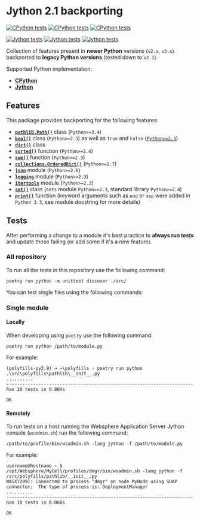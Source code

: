 # Jython 2.1 backporting

[![CPython tests](https://github.com/LukeSavefrogs/jython21-backport/actions/workflows/run-python-tests-lin.yml/badge.svg)](https://github.com/LukeSavefrogs/jython21-backport/actions/workflows/run-python-tests-lin.yml)
[![CPython tests](https://github.com/LukeSavefrogs/jython21-backport/actions/workflows/run-python-tests-mac.yml/badge.svg)](https://github.com/LukeSavefrogs/jython21-backport/actions/workflows/run-python-tests-mac.yml)
[![CPython tests](https://github.com/LukeSavefrogs/jython21-backport/actions/workflows/run-python-tests-win.yml/badge.svg)](https://github.com/LukeSavefrogs/jython21-backport/actions/workflows/run-python-tests-win.yml)

[![Jython tests](https://github.com/LukeSavefrogs/jython21-backport/actions/workflows/run-jython-tests-lin.yml/badge.svg)](https://github.com/LukeSavefrogs/jython21-backport/actions/workflows/run-jython-tests-lin.yml)
[![Jython tests](https://github.com/LukeSavefrogs/jython21-backport/actions/workflows/run-jython-tests-mac.yml/badge.svg)](https://github.com/LukeSavefrogs/jython21-backport/actions/workflows/run-jython-tests-mac.yml)
[![Jython tests](https://github.com/LukeSavefrogs/jython21-backport/actions/workflows/run-jython-tests-win.yml/badge.svg)](https://github.com/LukeSavefrogs/jython21-backport/actions/workflows/run-jython-tests-win.yml)

Collection of features present in **newer Python** versions (`v2.x`, `v3.x`) backported to **legacy Python versions** (tested down to `v2.1`).

Supported Python implementation:

- [**CPython**](https://www.python.org/)
- [**Jython**](https://www.jython.org/)

## Features

This package provides backporting for the following features:

- [**`pathlib.Path()`**](src/polyfills/pathlib/) class (`Python>=3.4`)
- [**`bool()`**](src/polyfills/stdlib/future_types/) class (`Python>=2.3`) as well as `True` and `False` ([`Python>=2.3`](https://giedrius.blog/2018/01/04/what-is-actually-true-and-false-in-python/))
- [**`dict()`**](src/polyfills/stdlib/future_types/) class
- [**`sorted()`**](src/polyfills/stdlib/) function (`Python>=2.4`)
- [**`sum()`**](src/polyfills/stdlib/) function (`Python>=2.3`)
- [**`collections.OrderedDict()`**](src/polyfills/collections/) (`Python>=2.7`)
- [**`json`**](src/polyfills/json/) module (`Python>=2.6`)
- [**`logging`**](src/polyfills/logging/) module (`Python>=2.3`)
- [**`itertools`**](src/polyfills/itertools/) module (`Python>=2.3`)
- [**`set()`**](src/polyfills/stdlib/sets.py) class (`sets` module `Python>=2.3`, standard library `Python>=2.4`)
- [**`print()`**](src/polyfills/stdlib/) function (keyword arguments such as `end` or `sep` were added in `Python 3.3`, see module docstring for more details)

## Tests

After performing a change to a module it's best practice to **always run tests** and update those failing (or add some if it's a new feature).

### All repository

To run all the tests in this repository use the following command:

```shell
poetry run python -m unittest discover ./src/
```

You can test single files using the following commands:

### Single module

#### Locally

When developing using `poetry` use the following command:

```shell
poetry run python /path/to/module.py
```

For example:

```shell
(polyfills-py3.9) → ~\polyfills › poetry run python .\src\polyfills\pathlib\__init__.py
..........
----------------------------------------------------------------------
Ran 10 tests in 0.004s

OK
```

#### Remotely

To run tests on a host running the Websphere Application Server Jython console (`wsadmin.sh`) run the following command:

```shell
/path/to/profile/bin/wsadmin.sh -lang jython -f /path/to/module.py
```

For example:

```shell
username@hostname ~ $ /opt/Websphere/MyCell/profiles/dmgr/bin/wsadmin.sh -lang jython -f /src/polyfills/pathlib/__init__.py
WASX7209I: Connected to process "dmgr" on node MyNode using SOAP connector;  The type of process is: DeploymentManager
..........
----------------------------------------------------------------------
Ran 10 tests in 0.068s

OK
```
